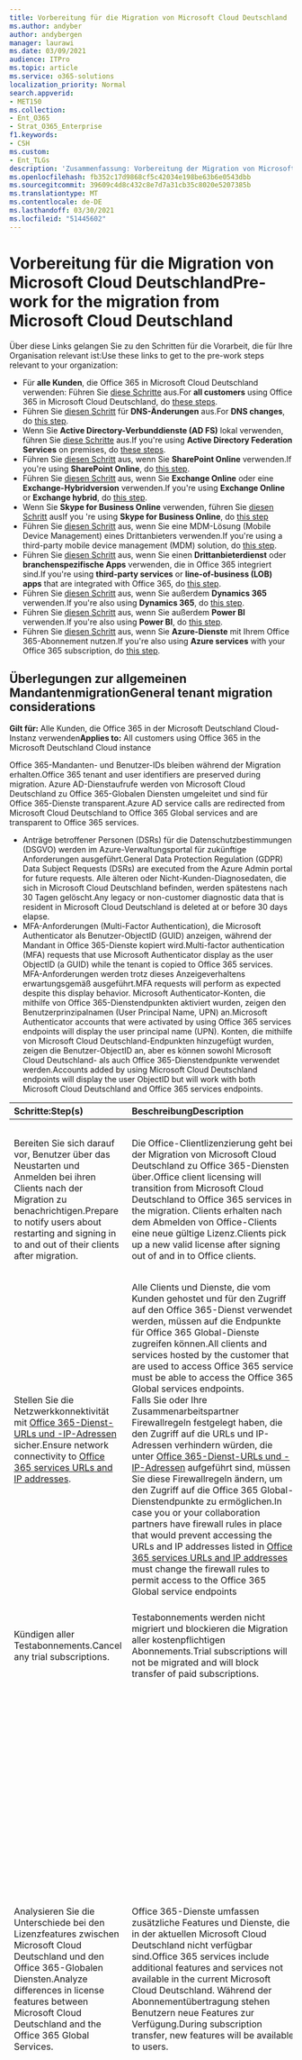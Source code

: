 ```yaml
---
title: Vorbereitung für die Migration von Microsoft Cloud Deutschland
ms.author: andyber
author: andybergen
manager: laurawi
ms.date: 03/09/2021
audience: ITPro
ms.topic: article
ms.service: o365-solutions
localization_priority: Normal
search.appverid:
- MET150
ms.collection:
- Ent_O365
- Strat_O365_Enterprise
f1.keywords:
- CSH
ms.custom:
- Ent_TLGs
description: 'Zusammenfassung: Vorbereitung der Migration von Microsoft Cloud Germany (Microsoft Cloud Deutschland) nach Office 365-Diensten in den neuen deutschen Rechenzentrumsregionen.'
ms.openlocfilehash: fb352c17d9868cf5c42034e198be63b6e0543dbb
ms.sourcegitcommit: 39609c4d8c432c8e7d7a31cb35c8020e5207385b
ms.translationtype: MT
ms.contentlocale: de-DE
ms.lasthandoff: 03/30/2021
ms.locfileid: "51445602"
---
```

# <a name="pre-work-for-the-migration-from-microsoft-cloud-deutschland"></a><span data-ttu-id="5f9cf-103">Vorbereitung für die Migration von Microsoft Cloud Deutschland</span><span class="sxs-lookup"><span data-stu-id="5f9cf-103">Pre-work for the migration from Microsoft Cloud Deutschland</span></span>

<span data-ttu-id="5f9cf-104">Über diese Links gelangen Sie zu den Schritten für die Vorarbeit, die für Ihre Organisation relevant ist:</span><span class="sxs-lookup"><span data-stu-id="5f9cf-104">Use these links to get to the pre-work steps relevant to your organization:</span></span>

- <span data-ttu-id="5f9cf-105">Für **alle Kunden**, die Office 365 in Microsoft Cloud Deutschland verwenden: Führen Sie [diese Schritte](#general-tenant-migration-considerations) aus.</span><span class="sxs-lookup"><span data-stu-id="5f9cf-105">For **all customers** using Office 365 in Microsoft Cloud Deutschland, do [these steps](#general-tenant-migration-considerations).</span></span>
- <span data-ttu-id="5f9cf-106">Führen Sie [diesen Schritt](#dns) für **DNS-Änderungen** aus.</span><span class="sxs-lookup"><span data-stu-id="5f9cf-106">For **DNS changes**, do [this step](#dns).</span></span>
- <span data-ttu-id="5f9cf-107">Wenn Sie **Active Directory-Verbunddienste (AD FS)** lokal verwenden, führen Sie [diese Schritte](#active-directory-federation-services-ad-fs) aus.</span><span class="sxs-lookup"><span data-stu-id="5f9cf-107">If you're using **Active Directory Federation Services** on premises, do [these steps](#active-directory-federation-services-ad-fs).</span></span>
- <span data-ttu-id="5f9cf-108">Führen Sie [diesen Schritt](#sharepoint-online) aus, wenn Sie **SharePoint Online** verwenden.</span><span class="sxs-lookup"><span data-stu-id="5f9cf-108">If you're using **SharePoint Online**, do [this step](#sharepoint-online).</span></span>
- <span data-ttu-id="5f9cf-109">Führen Sie [diesen Schritt](#exchange-online) aus, wenn Sie **Exchange Online** oder eine **Exchange-Hybridversion** verwenden.</span><span class="sxs-lookup"><span data-stu-id="5f9cf-109">If you're using **Exchange Online** or **Exchange hybrid**, do [this step](#exchange-online).</span></span>
- <span data-ttu-id="5f9cf-110">Wenn Sie **Skype for Business Online** verwenden, führen Sie [diesen Schritt](#skype-for-business-online) aus</span><span class="sxs-lookup"><span data-stu-id="5f9cf-110">If you 're using **Skype for Business Online**, do [this step](#skype-for-business-online)</span></span>
- <span data-ttu-id="5f9cf-111">Führen Sie [diesen Schritt](#mobile-device-management) aus, wenn Sie eine MDM-Lösung (Mobile Device Management) eines Drittanbieters verwenden.</span><span class="sxs-lookup"><span data-stu-id="5f9cf-111">If you're using a third-party mobile device management (MDM) solution, do [this step](#mobile-device-management).</span></span>
- <span data-ttu-id="5f9cf-112">Führen Sie [diesen Schritt](#line-of-business-apps) aus, wenn Sie einen **Drittanbieterdienst** oder **branchenspezifische Apps** verwenden, die in Office 365 integriert sind.</span><span class="sxs-lookup"><span data-stu-id="5f9cf-112">If you're using **third-party services** or **line-of-business (LOB) apps** that are integrated with Office 365, do [this step](#line-of-business-apps).</span></span>
- <span data-ttu-id="5f9cf-113">Führen Sie [diesen Schritt](#dynamics365) aus, wenn Sie außerdem **Dynamics 365** verwenden.</span><span class="sxs-lookup"><span data-stu-id="5f9cf-113">If you're also using **Dynamics 365**, do [this step](#dynamics365).</span></span>
- <span data-ttu-id="5f9cf-114">Führen Sie [diesen Schritt](#power-bi) aus, wenn Sie außerdem **Power BI** verwenden.</span><span class="sxs-lookup"><span data-stu-id="5f9cf-114">If you're also using **Power BI**, do [this step](#power-bi).</span></span>
- <span data-ttu-id="5f9cf-115">Führen Sie [diesen Schritt](#microsoft-azure) aus, wenn Sie **Azure-Dienste** mit Ihrem Office 365-Abonnement nutzen.</span><span class="sxs-lookup"><span data-stu-id="5f9cf-115">If you're also using **Azure services** with your Office 365 subscription, do [this step](#microsoft-azure).</span></span>

## <a name="general-tenant-migration-considerations"></a><span data-ttu-id="5f9cf-116">Überlegungen zur allgemeinen Mandantenmigration</span><span class="sxs-lookup"><span data-stu-id="5f9cf-116">General tenant migration considerations</span></span>

<span data-ttu-id="5f9cf-117">**Gilt für:** Alle Kunden, die Office 365 in der Microsoft Deutschland Cloud-Instanz verwenden</span><span class="sxs-lookup"><span data-stu-id="5f9cf-117">**Applies to:** All customers using Office 365 in the Microsoft Deutschland Cloud instance</span></span>

<span data-ttu-id="5f9cf-118">Office 365-Mandanten- und Benutzer-IDs bleiben während der Migration erhalten.</span><span class="sxs-lookup"><span data-stu-id="5f9cf-118">Office 365 tenant and user identifiers are preserved during migration.</span></span> <span data-ttu-id="5f9cf-119">Azure AD-Dienstaufrufe werden von Microsoft Cloud Deutschland zu Office 365-Globalen Diensten umgeleitet und sind für Office 365-Dienste transparent.</span><span class="sxs-lookup"><span data-stu-id="5f9cf-119">Azure AD service calls are redirected from Microsoft Cloud Deutschland to Office 365 Global services and are transparent to Office 365 services.</span></span>

- <span data-ttu-id="5f9cf-120">Anträge betroffener Personen (DSRs) für die Datenschutzbestimmungen (DSGVO) werden im Azure-Verwaltungsportal für zukünftige Anforderungen ausgeführt.</span><span class="sxs-lookup"><span data-stu-id="5f9cf-120">General Data Protection Regulation (GDPR) Data Subject Requests (DSRs) are executed from the Azure Admin portal for future requests.</span></span> <span data-ttu-id="5f9cf-121">Alle älteren oder Nicht-Kunden-Diagnosedaten, die sich in Microsoft Cloud Deutschland befinden, werden spätestens nach 30 Tagen gelöscht.</span><span class="sxs-lookup"><span data-stu-id="5f9cf-121">Any legacy or non-customer diagnostic data that is resident in Microsoft Cloud Deutschland is deleted at or before 30 days elapse.</span></span>
- <span data-ttu-id="5f9cf-122">MFA-Anforderungen (Multi-Factor Authentication), die Microsoft Authenticator als Benutzer-ObjectID (GUID) anzeigen, während der Mandant in Office 365-Dienste kopiert wird.</span><span class="sxs-lookup"><span data-stu-id="5f9cf-122">Multi-factor authentication (MFA) requests that use Microsoft Authenticator display as the user ObjectID (a GUID) while the tenant is copied to Office 365 services.</span></span> <span data-ttu-id="5f9cf-123">MFA-Anforderungen werden trotz dieses Anzeigeverhaltens erwartungsgemäß ausgeführt.</span><span class="sxs-lookup"><span data-stu-id="5f9cf-123">MFA requests will perform as expected despite this display behavior.</span></span>  <span data-ttu-id="5f9cf-124">Microsoft Authenticator-Konten, die mithilfe von Office 365-Dienstendpunkten aktiviert wurden, zeigen den Benutzerprinzipalnamen (User Principal Name, UPN) an.</span><span class="sxs-lookup"><span data-stu-id="5f9cf-124">Microsoft Authenticator accounts that were activated by using Office 365 services endpoints will display the user principal name (UPN).</span></span>  <span data-ttu-id="5f9cf-125">Konten, die mithilfe von Microsoft Cloud Deutschland-Endpunkten hinzugefügt wurden, zeigen die Benutzer-ObjectID an, aber es können sowohl Microsoft Cloud Deutschland- als auch Office 365-Dienstendpunkte verwendet werden.</span><span class="sxs-lookup"><span data-stu-id="5f9cf-125">Accounts added by using Microsoft Cloud Deutschland endpoints will display the user ObjectID but will work with both Microsoft Cloud Deutschland and Office 365 services endpoints.</span></span>

| <span data-ttu-id="5f9cf-126">Schritte:</span><span class="sxs-lookup"><span data-stu-id="5f9cf-126">Step(s)</span></span> | <span data-ttu-id="5f9cf-127">Beschreibung</span><span class="sxs-lookup"><span data-stu-id="5f9cf-127">Description</span></span> | <span data-ttu-id="5f9cf-128">Auswirkung</span><span class="sxs-lookup"><span data-stu-id="5f9cf-128">Impact</span></span> |
|:-------|:-------|:-------|
| <span data-ttu-id="5f9cf-129">Bereiten Sie sich darauf vor, Benutzer über das Neustarten und Anmelden bei ihren Clients nach der Migration zu benachrichtigen.</span><span class="sxs-lookup"><span data-stu-id="5f9cf-129">Prepare to notify users about restarting and signing in to and out of their clients after migration.</span></span> | <span data-ttu-id="5f9cf-130">Die Office-Clientlizenzierung geht bei der Migration von Microsoft Cloud Deutschland zu Office 365-Diensten über.</span><span class="sxs-lookup"><span data-stu-id="5f9cf-130">Office client licensing will transition from Microsoft Cloud Deutschland to Office 365 services in the migration.</span></span> <span data-ttu-id="5f9cf-131">Clients erhalten nach dem Abmelden von Office-Clients eine neue gültige Lizenz.</span><span class="sxs-lookup"><span data-stu-id="5f9cf-131">Clients pick up a new valid license after signing out of and in to Office clients.</span></span> | <span data-ttu-id="5f9cf-132">Die Office-Produkte der Benutzer müssen die Lizenzen für Office 365-Dienste aktualisieren.</span><span class="sxs-lookup"><span data-stu-id="5f9cf-132">Users' Office products need to refresh licenses from Office 365 services.</span></span> <span data-ttu-id="5f9cf-133">Bei Lizenzen, die nicht aktualisiert werden, treten möglicherweise Fehler bei Office-Produkten auf.</span><span class="sxs-lookup"><span data-stu-id="5f9cf-133">If licenses aren't refreshed, Office products may experience license validation errors.</span></span> |
| <span data-ttu-id="5f9cf-134">Stellen Sie die Netzwerkkonnektivität mit [Office 365-Dienst-URLs und -IP-Adressen](https://aka.ms/o365urls) sicher.</span><span class="sxs-lookup"><span data-stu-id="5f9cf-134">Ensure network connectivity to [Office 365 services URLs and IP addresses](https://aka.ms/o365urls).</span></span> | <span data-ttu-id="5f9cf-135">Alle Clients und Dienste, die vom Kunden gehostet und für den Zugriff auf den Office 365-Dienst verwendet werden, müssen auf die Endpunkte für Office 365 Global-Dienste zugreifen können.</span><span class="sxs-lookup"><span data-stu-id="5f9cf-135">All clients and services hosted by the customer that are used to access Office 365 service must be able to access the Office 365 Global services endpoints.</span></span> <br><span data-ttu-id="5f9cf-136">Falls Sie oder Ihre Zusammenarbeitspartner Firewallregeln festgelegt haben, die den Zugriff auf die URLs und IP-Adressen verhindern würden, die unter [Office 365-Dienst-URLs und -IP-Adressen](https://aka.ms/o365urls) aufgeführt sind, müssen Sie diese Firewallregeln ändern, um den Zugriff auf die Office 365 Global-Dienstendpunkte zu ermöglichen.</span><span class="sxs-lookup"><span data-stu-id="5f9cf-136">In case you or your collaboration partners have firewall rules in place that would prevent accessing the URLs and IP addresses listed in [Office 365 services URLs and IP addresses](https://aka.ms/o365urls) must change the firewall rules to permit access to the Office 365 Global service endpoints</span></span>| <span data-ttu-id="5f9cf-137">Es kann zu Ausfällen des Dienstes oder der Client-Software kommen, wenn dies nicht vor Phase 4 erfolgt.</span><span class="sxs-lookup"><span data-stu-id="5f9cf-137">Failures of the service or client software can occur if this is not done before Phase 4</span></span>  |
| <span data-ttu-id="5f9cf-138">Kündigen aller Testabonnements.</span><span class="sxs-lookup"><span data-stu-id="5f9cf-138">Cancel any trial subscriptions.</span></span> | <span data-ttu-id="5f9cf-139">Testabonnements werden nicht migriert und blockieren die Migration aller kostenpflichtigen Abonnements.</span><span class="sxs-lookup"><span data-stu-id="5f9cf-139">Trial subscriptions will not be migrated and will block transfer of paid subscriptions.</span></span> | <span data-ttu-id="5f9cf-140">Die Testdienste sind abgelaufen und funktionieren nicht, wenn sie nach der Kündigung von Benutzern aufgerufen werden.</span><span class="sxs-lookup"><span data-stu-id="5f9cf-140">Trial services are expired and non-functioning if accessed by users after cancellation.</span></span> |
| <span data-ttu-id="5f9cf-141">Analysieren Sie die Unterschiede bei den Lizenzfeatures zwischen Microsoft Cloud Deutschland und den Office 365-Globalen Diensten.</span><span class="sxs-lookup"><span data-stu-id="5f9cf-141">Analyze differences in license features between Microsoft Cloud Deutschland and the Office 365 Global Services.</span></span> | <span data-ttu-id="5f9cf-142">Office 365-Dienste umfassen zusätzliche Features und Dienste, die in der aktuellen Microsoft Cloud Deutschland nicht verfügbar sind.</span><span class="sxs-lookup"><span data-stu-id="5f9cf-142">Office 365 services include additional features and services not available in the current Microsoft Cloud Deutschland.</span></span> <span data-ttu-id="5f9cf-143">Während der Abonnementübertragung stehen Benutzern neue Features zur Verfügung.</span><span class="sxs-lookup"><span data-stu-id="5f9cf-143">During subscription transfer, new features will be available to users.</span></span> | <ul><li> <span data-ttu-id="5f9cf-144">Analysieren Sie die unterschiedlichen Features, die über Lizenzen für Microsoft Cloud Deutschland und Office 365-Globale Dienste bereitgestellt werden.</span><span class="sxs-lookup"><span data-stu-id="5f9cf-144">Analyze the different features provided by the licenses for Microsoft Cloud Deutschland and Office 365 Global Services.</span></span> <span data-ttu-id="5f9cf-145">Beginnen Sie mit der [Beschreibung des Office 365-Plattformdiensts](https://docs.microsoft.com/office365/servicedescriptions/office-365-platform-service-description/office-365-platform-service-description).</span><span class="sxs-lookup"><span data-stu-id="5f9cf-145">Start with the [Office 365 platform Service Description](https://docs.microsoft.com/office365/servicedescriptions/office-365-platform-service-description/office-365-platform-service-description).</span></span> </li><li> <span data-ttu-id="5f9cf-146">Ermitteln Sie, ob neue Features von Office 365-Diensten anfänglich deaktiviert sein sollten, um die Auswirkungen auf die Benutzer oder die Verwaltung von Benutzeränderungen einzuschränken, und ändern Sie die Benutzerlizenzzuweisungen nach Bedarf.</span><span class="sxs-lookup"><span data-stu-id="5f9cf-146">Determine if any new features of Office 365 services should be initially disabled to limit effects on users or on user change management, and alter user license assignments as needed.</span></span> </li><li><span data-ttu-id="5f9cf-147">Bereiten Sie die Benutzer und Helpdesk-Mitarbeiter auf neue Dienste und Funktionen vor, die von Office 365-Diensten bereitgestellt werden.</span><span class="sxs-lookup"><span data-stu-id="5f9cf-147">Prepare users and help desk staff for new services and features provided by Office 365 services.</span></span> |
| <span data-ttu-id="5f9cf-148">Erstellen Sie organisationsweite [Aufbewahrungsrichtlinien](https://docs.microsoft.com/microsoft-365/compliance/retention) zum Schutz vor dem versehentlichen Löschen von Inhalten während der Migration.</span><span class="sxs-lookup"><span data-stu-id="5f9cf-148">Create organization-wide [retention policies](https://docs.microsoft.com/microsoft-365/compliance/retention) to protect from inadvertent deletion of content during migration.</span></span>  |<ul><li><span data-ttu-id="5f9cf-149">Um sicherzustellen, dass Inhalte während der Migration nicht versehentlich von Endbenutzern gelöscht werden, können Kunden eine organisationsweite Aufbewahrungsrichtlinie aktivieren.</span><span class="sxs-lookup"><span data-stu-id="5f9cf-149">To ensure that content isn't inadvertently deleted by end users during the migration, customers may choose to enable an organization-wide retention policy.</span></span> </li><li><span data-ttu-id="5f9cf-150">Eine Aufbewahrung ist zwar nicht erforderlich, da die Aufbewahrungsfristen während der Migration erwartungsgemäß funktionieren sollten. Eine Aufbewahrungsrichtlinie ist daher ein Sicherheitsmechanismus.</span><span class="sxs-lookup"><span data-stu-id="5f9cf-150">Although retention isn't required, since holds placed at anytime during the migration should work as expected, having a retention policy is a back-up safety mechanism.</span></span> <span data-ttu-id="5f9cf-151">Gleichermaßen wird eine Aufbewahrungsrichtlinie vielleicht nicht von allen Kunden verwendet, insbesondere von denjenigen, die sich Sorgen um die übermäßige Aufbewahrung machen.</span><span class="sxs-lookup"><span data-stu-id="5f9cf-151">At the same time, a retention policy might not be used by all customers, especially those who are concerned about over preservation.</span></span></li></ul>| <span data-ttu-id="5f9cf-152">Wenden Sie Aufbewahrungsrichtlinie so an, wie in [Informationen zu Aufbewahrungsrichtlinien und Aufbewahrungsbezeichnungen](https://docs.microsoft.com/microsoft-365/compliance/retention-policies) beschrieben.</span><span class="sxs-lookup"><span data-stu-id="5f9cf-152">Apply retention policy as described in [Learn about retention policies and retention labels](https://docs.microsoft.com/microsoft-365/compliance/retention-policies).</span></span> <span data-ttu-id="5f9cf-153">Es kann zu Ausfällen des Dienstes oder der Client-Software kommen, wenn dies nicht vor Phase 4 von 9 erfolgt.</span><span class="sxs-lookup"><span data-stu-id="5f9cf-153">Failures of the service or client software can occur if this is not done before Phase 4 of 9.</span></span> </li></ul>|
|||||

## <a name="dns"></a><span data-ttu-id="5f9cf-154">DNS</span><span class="sxs-lookup"><span data-stu-id="5f9cf-154">DNS</span></span>

<!-- before phase 9 -->

<span data-ttu-id="5f9cf-155">**Gilt für**: Kunden, die ein benutzerdefiniertes _msoid_ CNAME in ihrer eigenen DNS-Domäne festlegen</span><span class="sxs-lookup"><span data-stu-id="5f9cf-155">**Applies to**: Customers who set a custom _msoid_ CNAME in their own DNS domain</span></span>

<span data-ttu-id="5f9cf-156">Wenn konfiguriert, wirkt sich das _msoid_ CNAME nur auf Kunden aus, die den Office-Desktopclient verwenden (Microsoft 365 Apps, Office 365 ProPlus, Office 2019, 2016, ...).</span><span class="sxs-lookup"><span data-stu-id="5f9cf-156">If configured, the _msoid_ CNAME affects only customers using Office Desktop client (Microsoft 365 Apps, Office 365 ProPlus, Office 2019, 2016, ...).</span></span>

<span data-ttu-id="5f9cf-157">Falls Sie ein DNS CNAME namens _msoid_ in einem oder vielen DNS-Namespaces, die Sie besitzen, festgelegt haben, müssen Sie das CNAME mindestens bis zum Ende der Phase 8 entfernen.</span><span class="sxs-lookup"><span data-stu-id="5f9cf-157">In case you have set a DNS CNAME called _msoid_ in one or many DNS namespaces that you own, you have to remove the CNAME until the end of phase 8 at the latest.</span></span> <span data-ttu-id="5f9cf-158">Sie können das CNAME _msoid_ jederzeit vor dem Ende der Phase 8 entfernen.</span><span class="sxs-lookup"><span data-stu-id="5f9cf-158">You can remove the CNAME _msoid_ any time before the end of phase 8.</span></span>

<span data-ttu-id="5f9cf-159">Um zu bestätigen, dass Sie ein CNAME in ihrem DNS-Namespace festgelegt haben, folgen Sie den Schritten unten und ersetzen Sie _contoso.com_ mit Ihrem eigenen Domänennamen:</span><span class="sxs-lookup"><span data-stu-id="5f9cf-159">To verify if you have set a CNAME in your DNS namespace, follow the steps below and replace _contoso.com_ with your own domain name:</span></span>

```console
nslookup -querytype=CNMAE msoid.contoso.com
```

<span data-ttu-id="5f9cf-160">Wenn die Befehlszeile einen DNS-Datensatz zurückgibt, entfernen Sie das _msoid_ CNAME von Ihrer Domäne.</span><span class="sxs-lookup"><span data-stu-id="5f9cf-160">If the command line returns a DNS record, remove the _msoid_ CNAME from your domain.</span></span>

## <a name="active-directory-federation-services-ad-fs"></a><span data-ttu-id="5f9cf-161">Active Directory-Verbunddienste (AD FS)</span><span class="sxs-lookup"><span data-stu-id="5f9cf-161">Active Directory Federation Services (AD FS)</span></span>

<!-- before phase 4 -->

<span data-ttu-id="5f9cf-162">**Gilt für**: Kunden, die AD FS lokal für die Authentifizierung von Benutzern verwenden, die eine Verbindung mit Microsoft Office 365 herstellen</span><span class="sxs-lookup"><span data-stu-id="5f9cf-162">**Applies to**: Customers using AD FS on premises to authenticate users connecting to Microsoft Office 365</span></span><br>
<span data-ttu-id="5f9cf-163">**Bei Anwendung**: Jederzeit vor Beginn der Phase 4</span><span class="sxs-lookup"><span data-stu-id="5f9cf-163">**When applied**: Any time before phase 4 starts</span></span>

<span data-ttu-id="5f9cf-164">Lesen und Anwenden der [ADFS-Migrationsschritte](ms-cloud-germany-transition-add-adfs.md)</span><span class="sxs-lookup"><span data-stu-id="5f9cf-164">Read and apply the [ADFS Migration steps](ms-cloud-germany-transition-add-adfs.md)</span></span>

## <a name="sharepoint-online"></a><span data-ttu-id="5f9cf-165">SharePoint Online</span><span class="sxs-lookup"><span data-stu-id="5f9cf-165">SharePoint Online</span></span>

<!-- before phase 4 -->

<span data-ttu-id="5f9cf-166">**Gilt für**: Kunden, die SharePoint 2013 lokal verwenden</span><span class="sxs-lookup"><span data-stu-id="5f9cf-166">**Applies to**: Customers using SharePoint 2013 on-premises</span></span><br>
<span data-ttu-id="5f9cf-167">**Bei Anwendung**: Jederzeit vor Beginn der Phase 4</span><span class="sxs-lookup"><span data-stu-id="5f9cf-167">**When applied**: Any time before phase 4 starts</span></span>

| <span data-ttu-id="5f9cf-168">Schritte:</span><span class="sxs-lookup"><span data-stu-id="5f9cf-168">Step(s)</span></span> | <span data-ttu-id="5f9cf-169">Beschreibung</span><span class="sxs-lookup"><span data-stu-id="5f9cf-169">Description</span></span> | <span data-ttu-id="5f9cf-170">Auswirkung</span><span class="sxs-lookup"><span data-stu-id="5f9cf-170">Impact</span></span> |
|:-------|:-------|:-------|
| <span data-ttu-id="5f9cf-171">Begrenzen Sie SharePoint 2013-Workflows, die Sie während der SharePoint Online-Migration verwenden.</span><span class="sxs-lookup"><span data-stu-id="5f9cf-171">Limit SharePoint 2013 workflows, use during the SharePoint Online migration.</span></span> | <span data-ttu-id="5f9cf-172">Reduzieren Sie SharePoint 2013-Workflows, und schließen Sie In-Flight-Workflows vor Übergängen ab.</span><span class="sxs-lookup"><span data-stu-id="5f9cf-172">Reduce SharePoint 2013 workflows and complete in-flight workflows before transitions.</span></span> | <span data-ttu-id="5f9cf-173">Wenn keine Aktion ausgeführt wird, kann dies zu Verwirrung bei Benutzern und zu Helpdesk-Anrufen führen.</span><span class="sxs-lookup"><span data-stu-id="5f9cf-173">Inaction may result in user confusion and help desk calls.</span></span> |
||||

## <a name="exchange-online"></a><span data-ttu-id="5f9cf-174">Exchange Online</span><span class="sxs-lookup"><span data-stu-id="5f9cf-174">Exchange Online</span></span>

<!-- before phase 5 -->

<span data-ttu-id="5f9cf-175">**Gilt für**: Exchange Online-Kunden, die die Freigabe von Kalendern und Verfügbarkeitsadressraum aktiviert haben</span><span class="sxs-lookup"><span data-stu-id="5f9cf-175">**Applies to**: Exchange Online customers who have enabled sharing calendar and availability address space</span></span><br>
<span data-ttu-id="5f9cf-176">**Bei Anwendung**: Jederzeit vor Ende der Phase 9</span><span class="sxs-lookup"><span data-stu-id="5f9cf-176">**When applied**: Any time before end of phase 9</span></span>

| <span data-ttu-id="5f9cf-177">Schritte:</span><span class="sxs-lookup"><span data-stu-id="5f9cf-177">Step(s)</span></span> | <span data-ttu-id="5f9cf-178">Beschreibung</span><span class="sxs-lookup"><span data-stu-id="5f9cf-178">Description</span></span> | <span data-ttu-id="5f9cf-179">Auswirkung</span><span class="sxs-lookup"><span data-stu-id="5f9cf-179">Impact</span></span> |
|:-------|:-------|:-------|
| <span data-ttu-id="5f9cf-180">Benachrichtigen Sie externe Partner über den bevorstehenden Umstieg zu Office 365-Diensten.</span><span class="sxs-lookup"><span data-stu-id="5f9cf-180">Notify external partners of the upcoming transition to Office 365 services.</span></span> | <span data-ttu-id="5f9cf-181">Verfügbare Adressraumkonfigurationen ermöglichen die Freigabe von Frei-/Gebucht-Informationen mit Office 365.</span><span class="sxs-lookup"><span data-stu-id="5f9cf-181">Availability address space configurations allow sharing of free/busy information with Office 365.</span></span> | <span data-ttu-id="5f9cf-182">Wenn dies nicht ausgeführt wird, kann dies in einer späteren Phase der Kundenmigration zu einem Dienst- oder Clientausfall führen.</span><span class="sxs-lookup"><span data-stu-id="5f9cf-182">Failure to do so may result in service or client failure at a later phase of customer migration.</span></span> |
||||

### <a name="exchange-online-hybrid-configuration"></a><span data-ttu-id="5f9cf-183">Exchange Online Hybrid-Konfiguration</span><span class="sxs-lookup"><span data-stu-id="5f9cf-183">Exchange Online Hybrid configuration</span></span>

<span data-ttu-id="5f9cf-184">**Gilt für:** Alle Kunden, die eine aktive Exchange-Hybridkonfiguration mit lokalen Exchange-Servern verwenden</span><span class="sxs-lookup"><span data-stu-id="5f9cf-184">**Applies to:** All customers using an active Exchange Hybrid Configuration with Exchange servers on-premises</span></span><br>
<span data-ttu-id="5f9cf-185">**Anwendung :** Immer vor Beginn von Phase 5</span><span class="sxs-lookup"><span data-stu-id="5f9cf-185">**When applied**: Any time before Phase 5 starts</span></span>

<span data-ttu-id="5f9cf-186">Unternehmenskunden mit einer Hybridbereitstellung von Exchange Online und einer lokalen Exchange Server führen den Assistenten für die Hybridkonfiguration (Hybrid Configuration Wizard, HCW) aus, um die Hybrideinrichtung zu verwalten und zu einrichten.</span><span class="sxs-lookup"><span data-stu-id="5f9cf-186">Enterprise customers with a hybrid deployment of Exchange Online and an on-premises Exchange Server run the Hybrid Configuration Wizard (HCW) to maintain and establish the hybrid setup.</span></span> <span data-ttu-id="5f9cf-187">Beim Übergang von Microsoft Cloud Deutschland zur Office 365 Deutschland-Region muss der Administrator den neuesten Build von HCW im "Office 365 Deutschland"-Modus erneut ausführen, bevor die Exchange-Migration (Phase 5) beginnt.</span><span class="sxs-lookup"><span data-stu-id="5f9cf-187">When transitioning from Microsoft Cloud Deutschland to the Office 365 Germany region, the administrator must re-run the latest build of HCW in "Office 365 Germany" mode before the Exchange migration (Phase 5) begins.</span></span> <span data-ttu-id="5f9cf-188">Führen Sie dann den HCW nach Abschluss von Phase 5 erneut im Modus "Office 365 Worldwide" aus, um die lokale Bereitstellung mit den Office 365 Deutschland-Regioneneinstellungen zu finalisieren.</span><span class="sxs-lookup"><span data-stu-id="5f9cf-188">Then, run the HCW again in "Office 365 Worldwide" mode on completion of Phase 5 to finalize the on-premises deployment with the Office 365 Germany region settings.</span></span>

| <span data-ttu-id="5f9cf-189">Schritte:</span><span class="sxs-lookup"><span data-stu-id="5f9cf-189">Step(s)</span></span> | <span data-ttu-id="5f9cf-190">Beschreibung</span><span class="sxs-lookup"><span data-stu-id="5f9cf-190">Description</span></span> | <span data-ttu-id="5f9cf-191">Auswirkung</span><span class="sxs-lookup"><span data-stu-id="5f9cf-191">Impact</span></span> |
|:-------|:-------|:-------|
| <span data-ttu-id="5f9cf-192">(Pre-Stage 5) – Erneutes Ausführen von HCW mithilfe von Office 365 Deutschland-Einstellungen</span><span class="sxs-lookup"><span data-stu-id="5f9cf-192">(Pre-Stage 5) - Re-run HCW using Office 365 Germany settings</span></span> <br><br> <span data-ttu-id="5f9cf-193"><i>Sie können diese Aktivität unmittelbar nach Erhalt der Mitteilung vom Nachrichtencenter starten, dass die Migration Ihres Office 365-Mandanten begonnen hat (Phase 1).</i></span><span class="sxs-lookup"><span data-stu-id="5f9cf-193"><i>You may start this activity immediately after receiving the message center notification that your Office 365 tenant migration has begun (phase 1).</i></span></span>| <span data-ttu-id="5f9cf-194">Wenn Sie HCW (17.0.5378.0 oder höher) vor Phase 5 deinstallieren und erneut ausführen, wird sichergestellt, dass Ihre lokale Konfiguration für das Senden und Empfangen von E-Mails mit Microsoft Cloud Deutschland-Benutzern und Benutzern bereit ist, die zu [https://aka.ms/hybridwizard](https://aka.ms/hybridwizard) Office 365 Deutschland migriert wurden.</span><span class="sxs-lookup"><span data-stu-id="5f9cf-194">Uninstalling and re-running HCW (17.0.5378.0 or higher) from [https://aka.ms/hybridwizard](https://aka.ms/hybridwizard) before Stage 5 will ensure that your on-premises configuration is prepared to send and receive mail with both Microsoft Cloud Deutschland users and users who are migrated to Office 365 Germany region.</span></span> <p><li> <span data-ttu-id="5f9cf-195">Wählen Sie im HCW für das Listenfeld unter **Meine Office 365-Organisation,** die von gehostet wird, **Office 365 Deutschland aus.**</span><span class="sxs-lookup"><span data-stu-id="5f9cf-195">In the HCW, for the list box below **My Office 365 organization is hosted by**, select **Office 365 Germany.**</span></span> | <span data-ttu-id="5f9cf-196">Wenn Sie diese Aufgabe nicht abschließen, bevor Phase 5 [Exchange Migration] beginnt, können unzuverl ndrs für E-Mails entstehen, die zwischen Ihrer lokalen Exchange-Bereitstellung und Office 365 geroutet werden.</span><span class="sxs-lookup"><span data-stu-id="5f9cf-196">Failing to complete this task before Stage 5 [Exchange Migration] begins may result in NDRs for mail routed between your on-premises Exchange deployment and Office 365.</span></span>  
| <span data-ttu-id="5f9cf-197">(Post-Stage 5) – Erneutes Ausführen von HCW mithilfe von Office 365 Worldwide-Einstellungen</span><span class="sxs-lookup"><span data-stu-id="5f9cf-197">(Post-Stage 5) - Re-run HCW using Office 365 Worldwide settings</span></span> <br><br> <span data-ttu-id="5f9cf-198"><i>Sie können diese Aktivität starten, nachdem Sie die Benachrichtigung des Nachrichtencenters erhalten haben, dass Ihre Exchange-Migration abgeschlossen ist (Phase 5).</i></span><span class="sxs-lookup"><span data-stu-id="5f9cf-198"><i>You may start this activity after receiving the message center notification that your Exchange Migration is complete (Phase 5).</i></span></span>| <span data-ttu-id="5f9cf-199">Durch das Deinstallieren und erneute Ausführen von HCW nach Phase 5 wird die lokale Konfiguration für die Hybridkonfiguration mit [https://aka.ms/hybridwizard](https://aka.ms/hybridwizard) nur Office 365 global zurückgesetzt.</span><span class="sxs-lookup"><span data-stu-id="5f9cf-199">Uninstalling and re-running HCW from [https://aka.ms/hybridwizard](https://aka.ms/hybridwizard) after Stage 5 will reset the on-premises configuration for hybrid configuration with only Office 365 global.</span></span> <p><li> <span data-ttu-id="5f9cf-200">Wählen Sie im Listenfeld unter **Meine Office 365-Organisation,** die von gehostet wird, Die Option Office **365 Weltweit aus.**</span><span class="sxs-lookup"><span data-stu-id="5f9cf-200">In the list box below **My Office 365 organization is hosted by**, select **Office 365 Worldwide**.</span></span> | <span data-ttu-id="5f9cf-201">Wenn Sie diese Aufgabe nicht vor Phase 9 [Migration Abgeschlossen] abschließen, können unzuverl ndrs für E-Mails entstehen, die zwischen Ihrer lokalen Exchange-Bereitstellung und Office 365 geroutet werden.</span><span class="sxs-lookup"><span data-stu-id="5f9cf-201">Failing to complete this task before Stage 9 [Migration Complete] may result in NDRs for mail routed between your on-premises Exchange deployment and Office 365.</span></span>  
| <span data-ttu-id="5f9cf-202">Einrichten eines lokalen AuthServers, der auf den globalen Sicherheitstokendienst (STS) für die Authentifizierung verweist</span><span class="sxs-lookup"><span data-stu-id="5f9cf-202">Establish AuthServer on-premises pointing to global Security Token Service (STS) for authentication</span></span> | <span data-ttu-id="5f9cf-203">Auf diese Weise wird sichergestellt, dass Authentifizierungsanforderungen für Exchange-Verfügbarkeitsanforderungen für Benutzer mit Migrationsstatus, die auf die lokale Hybridumgebung ausgerichtet sind, für den Zugriff auf den lokalen Dienst authentifiziert sind.</span><span class="sxs-lookup"><span data-stu-id="5f9cf-203">This ensures that authentication requests for Exchange availability requests from users in migration state that target the hybrid on-premises environment are authenticated to access the on-premises service.</span></span> <span data-ttu-id="5f9cf-204">Auf ähnliche Weise stellt dies die Authentifizierung von Anforderungen von lokalen zu Office 365-Globalen Dienstendpunkten sicher.</span><span class="sxs-lookup"><span data-stu-id="5f9cf-204">Similarly, this will ensure authentication of requests from on-premises to Office 365 Global services endpoints.</span></span> | <span data-ttu-id="5f9cf-205">Nach Abschluss der Azure AD-Migration (Phase 2) muss der Administrator der lokalen Exchange-(Hybrid-)Topologie einen neuen Authentifizierungsdienstendpunkt für die Office 365-Globalen Dienste hinzufügen.</span><span class="sxs-lookup"><span data-stu-id="5f9cf-205">After Azure AD migration (phase 2) is complete, the administrator of the on-premises Exchange (hybrid) topology must add a new authentication service endpoint for the Office 365 Global services.</span></span> <span data-ttu-id="5f9cf-206">Ersetzen Sie mit diesem Befehl von Exchange PowerShell `<TenantID>` durch die Mandanten-ID Ihrer Organisation im Azure-Portal unter Azure Active Directory.</span><span class="sxs-lookup"><span data-stu-id="5f9cf-206">With this command from Exchange PowerShell, replace `<TenantID>` with your organization's tenant ID found in the Azure portal on Azure Active Directory.</span></span><br>`New-AuthServer GlobalMicrosoftSts -AuthMetadataUrl https://accounts.accesscontrol.windows.net/<TenantId>/metadata/json/1`<br> <span data-ttu-id="5f9cf-207">Wenn Sie diese Aufgabe nicht ausführen, kann es sein, dass die Frei/Gebucht-Hybridanforderungen keine Informationen für Postfachbenutzer bereitstellen, die von Microsoft Cloud Deutschland zu Office 365-Diensten migriert wurden.</span><span class="sxs-lookup"><span data-stu-id="5f9cf-207">Failing to complete this task may result in hybrid free-busy requests failing to provide information for mailbox users who have been migrated from Microsoft Cloud Deutschland to Office 365 services.</span></span>  |
||||

## <a name="skype-for-business-online"></a><span data-ttu-id="5f9cf-208">Skype for Business Online</span><span class="sxs-lookup"><span data-stu-id="5f9cf-208">Skype for Business Online</span></span>

<!-- before phase 7 -->

<span data-ttu-id="5f9cf-209">**Gilt für**: Skype for Business Online-Kunden</span><span class="sxs-lookup"><span data-stu-id="5f9cf-209">**Applies to**:  Skype For Business Online customers</span></span><br>
<span data-ttu-id="5f9cf-210">**Bei Anwendung**: Jederzeit vor Beginn der Phase 7</span><span class="sxs-lookup"><span data-stu-id="5f9cf-210">**When applied**: Any time before phase 7 starts</span></span>

| <span data-ttu-id="5f9cf-211">Schritte:</span><span class="sxs-lookup"><span data-stu-id="5f9cf-211">Step(s)</span></span> | <span data-ttu-id="5f9cf-212">Beschreibung</span><span class="sxs-lookup"><span data-stu-id="5f9cf-212">Description</span></span> | <span data-ttu-id="5f9cf-213">Auswirkung</span><span class="sxs-lookup"><span data-stu-id="5f9cf-213">Impact</span></span> |
|:-------|:-------|:-------|
| <span data-ttu-id="5f9cf-214">Stellen Sie den Microsoft Teams-Desktopclient für Benutzer bereit, die auf Skype for Business in Deutschland zugreifen.</span><span class="sxs-lookup"><span data-stu-id="5f9cf-214">Deploy Teams desktop client for users who access Skype for Business in Germany.</span></span> | <span data-ttu-id="5f9cf-215">Durch die Migration werden Skype for Business-Benutzer für die Zusammenarbeit, für Anrufe und Chats auf Microsoft Teams umgestellt.</span><span class="sxs-lookup"><span data-stu-id="5f9cf-215">Migration moves Skype for Business users to Microsoft Teams for collaboration, calling, and chat.</span></span> <span data-ttu-id="5f9cf-216">Stellen Sie entweder den Microsoft Teams-Desktopclient bereit, oder stellen Sie sicher, dass ein unterstützter Browser verfügbar ist.</span><span class="sxs-lookup"><span data-stu-id="5f9cf-216">Either, deploy the Microsoft Teams desktop client or ensure that a supported browser is available.</span></span> | <span data-ttu-id="5f9cf-217">Wenn keine Aktion ausgeführt wird, führt dies dazu, dass Microsoft Teams-Dienste für die Zusammenarbeit nicht verfügbar sind.</span><span class="sxs-lookup"><span data-stu-id="5f9cf-217">Inaction will result in unavailability of Microsoft Teams collaboration services.</span></span> |
| <span data-ttu-id="5f9cf-218">Überprüfen und Vorbereiten von migrationsbezogenen DNS-Änderungen.</span><span class="sxs-lookup"><span data-stu-id="5f9cf-218">Review and prepare for migration-related DNS changes.</span></span> | <span data-ttu-id="5f9cf-219">Änderungen an DNS-Zonen von Kunden für Skype for Business Online.</span><span class="sxs-lookup"><span data-stu-id="5f9cf-219">Customer-owned DNS zone changes for Skype for Business Online.</span></span> |<ul><li><span data-ttu-id="5f9cf-220">Es wird empfohlen, die Gültigkeitsdauer (Time-to-Live, TTL) für alle kundeneigenen DNS-Einträge auf 5 Minuten zu aktualisieren, um die Aktualisierung von DNS-Einträgen zu beschleunigen.</span><span class="sxs-lookup"><span data-stu-id="5f9cf-220">We recommend that you update the Time-to-Live (TTL) for any  customer-owned domain DNS records to 5 minutes to expedite the refreshing of DNS records.</span></span> <span data-ttu-id="5f9cf-221">Allerdings kann die von Microsoft verwaltete Umstellung im Zusammenhang mit dieser DNS-Änderung jederzeit innerhalb des bereitgestellten 24-Stunden-Änderungsfensters erfolgen.</span><span class="sxs-lookup"><span data-stu-id="5f9cf-221">However, the Microsoft-managed cutover associated with this DNS change may occur anytime within the provided 24-hour change window.</span></span> </li><li><span data-ttu-id="5f9cf-222">Eine Dienstunterbrechung in der Zukunft ist möglich.</span><span class="sxs-lookup"><span data-stu-id="5f9cf-222">Disruption of service is possible in the future.</span></span> <span data-ttu-id="5f9cf-223">Benutzer können sich nicht bei Skype for Business anmelden und werden in den Office 365-Diensten zu der migrierten Teams-Erfahrung umgeleitet.</span><span class="sxs-lookup"><span data-stu-id="5f9cf-223">Users won't be able to log into Skype for Business and will be redirected to the migrated Teams experience in the Office 365 services.</span></span> </li></ul>|
| <span data-ttu-id="5f9cf-224">Vorbereiten der Endbenutzer- und Administratorschulung und der Bereitschaft für den Umstieg auf Microsoft Teams.</span><span class="sxs-lookup"><span data-stu-id="5f9cf-224">Prepare End User and Administration training and readiness for the transition to Microsoft Teams.</span></span> | <span data-ttu-id="5f9cf-225">Wenn Sie die Benutzerkommunikation und -bereitschaft planen wird der Umstieg von Skype auf Teams erfolgreich verlaufen.</span><span class="sxs-lookup"><span data-stu-id="5f9cf-225">Be successful in your transition from Skype to Teams by planning user communication and readiness.</span></span> | <ul><li><span data-ttu-id="5f9cf-226">Kunden müssen über die neuen Dienste und die Verwendung der Dienste informiert sein, sobald ihre Dienste auf die Office 365-Dienste umgestellt wurden.</span><span class="sxs-lookup"><span data-stu-id="5f9cf-226">Clients need to be aware of the new services and how to use once their services are transitioned to the Office 365 services.</span></span> </li><li><span data-ttu-id="5f9cf-227">Nachdem DNS-Änderungen sowohl für die Vanity-Domänen des Kunden als auch für die ursprüngliche Domäne vorgenommen wurden, melden sich die Benutzer bei Skype for Business an und sehen, dass sie nun zu Microsoft Teams migriert wurden.</span><span class="sxs-lookup"><span data-stu-id="5f9cf-227">After DNS changes are made for both the customer vanity domains and the initial domain, users would sign into Skype for Business and see that they now are migrated to Teams.</span></span> <span data-ttu-id="5f9cf-228">Dadurch wird auch der Desktopclient für Microsoft Teams im Hintergrund heruntergeladen.</span><span class="sxs-lookup"><span data-stu-id="5f9cf-228">This would also download the desktop client for Teams in the background.</span></span> </li></ul>|
||||

## <a name="mobile-device-management"></a><span data-ttu-id="5f9cf-229">Verwaltung mobiler Geräte</span><span class="sxs-lookup"><span data-stu-id="5f9cf-229">Mobile Device Management</span></span>

<!-- before phase 5 -->
<span data-ttu-id="5f9cf-230">**Gilt für:** Kunden, die eine MDM-Lösung (Mobile Device Management) eines Drittanbieters verwenden</span><span class="sxs-lookup"><span data-stu-id="5f9cf-230">**Applies to:** Customers using a third-party mobile device management (MDM) solution</span></span><br>
<span data-ttu-id="5f9cf-231">**Bei Anwendung**: Jederzeit vor Beginn der Phase 5</span><span class="sxs-lookup"><span data-stu-id="5f9cf-231">**When applied**: Any time before phase 5 starts</span></span>

| <span data-ttu-id="5f9cf-232">Schritte:</span><span class="sxs-lookup"><span data-stu-id="5f9cf-232">Step(s)</span></span> | <span data-ttu-id="5f9cf-233">Beschreibung</span><span class="sxs-lookup"><span data-stu-id="5f9cf-233">Description</span></span> | <span data-ttu-id="5f9cf-234">Betrifft</span><span class="sxs-lookup"><span data-stu-id="5f9cf-234">Applies to</span></span> | <span data-ttu-id="5f9cf-235">Auswirkung</span><span class="sxs-lookup"><span data-stu-id="5f9cf-235">Impact</span></span> |
|:-------|:-----|:-------|:-------|
| <span data-ttu-id="5f9cf-236">Vorbereiten der Endbenutzer- und Administratorschulung für Benutzer für iOS und Android, die ihr Konto aus Microsoft Outlook entfernen und erneut hinzufügen.</span><span class="sxs-lookup"><span data-stu-id="5f9cf-236">Prepare end-user and administration training about users removing and re-adding their account to Microsoft Outlook for iOS and Android.</span></span> | <span data-ttu-id="5f9cf-237">Microsoft Outlook für iOS-und Android-Konten, die mit Postfächern in Microsoft Cloud Deutschland konfiguriert sind, muss möglicherweise entfernt und erneut zu Outlook hinzugefügt werden, um die neue Office 365-Dienstkonfiguration ordnungsgemäß zu synchronisieren.</span><span class="sxs-lookup"><span data-stu-id="5f9cf-237">Microsoft Outlook for iOS and Android accounts configured with mailboxes in Microsoft Cloud Deutschland may have to be removed and added again to Outlook in order to properly synchronize the new Office 365 services configuration.</span></span> | <span data-ttu-id="5f9cf-238">Kunden von Microsoft Outlook für iOS und Android</span><span class="sxs-lookup"><span data-stu-id="5f9cf-238">Microsoft Outlook for iOS and Android customers</span></span> | <span data-ttu-id="5f9cf-239">Zuvor für Microsoft Cloud Deutschland konfigurierte Outlook-Postfächer können die neue Office 365-Dienste-Konfiguration nicht verwenden, was zu Fehlern und schlechter Leistung anderer Benutzererfahrungen führt.</span><span class="sxs-lookup"><span data-stu-id="5f9cf-239">Outlook mailboxes previously configured for Microsoft Cloud Deutschland may not pick up the new Office 365 Services configuration, leading to errors and degraded performance of other user experiences.</span></span> <span data-ttu-id="5f9cf-240">IT-Administratoren werden aufgefordert, Dokumentation bereitzustellen, die Benutzer proaktiv anweist, ihre Konten für iOS und Android aus Microsoft Outlook zu entfernen und erneut hinzuzufügen, wenn nach der Migration Probleme beim Anmelden oder beim Synchronisieren von E-Mails auftreten.</span><span class="sxs-lookup"><span data-stu-id="5f9cf-240">IT admins are encouraged to provide documentation that proactively instructs users to remove and re-add their accounts to Microsoft Outlook for iOS and Android if issues with signing in or synchronizing mail occur after migration.</span></span> |
| <span data-ttu-id="5f9cf-241">Ermitteln Sie, ob eine Neukonfiguration nach der Migration erforderlich ist.</span><span class="sxs-lookup"><span data-stu-id="5f9cf-241">Determine if any reconfiguration is required after migration.</span></span> | <span data-ttu-id="5f9cf-242">MDM-Lösungen (Mobile Device Management) können als Ziel `outlook.de` -Endpunkte haben.</span><span class="sxs-lookup"><span data-stu-id="5f9cf-242">Mobile Device Management (MDM) solutions may target `outlook.de` endpoints.</span></span> <span data-ttu-id="5f9cf-243">Bei diesem Umstieg auf Office 365-Dienste sollten Clientprofile auf die Office 365-Dienst-URL `outlook.office365.com`aktualisiert werden.</span><span class="sxs-lookup"><span data-stu-id="5f9cf-243">In this transition to Office 365 Services, client profiles should update to the Office 365 services URL, `outlook.office365.com`.</span></span> | <span data-ttu-id="5f9cf-244">Exchange Online und MDM-Kunden</span><span class="sxs-lookup"><span data-stu-id="5f9cf-244">Exchange Online and MDM customers</span></span> | <span data-ttu-id="5f9cf-245">Clients funktionieren möglicherweise weiterhin, solange auf den `outlook.de`-Endpunkt zugegriffen werden kann. Wenn nicht mehr auf Microsoft Cloud Deutschland-Endpunkte zugegriffen werden kann, treten Fehler auf.</span><span class="sxs-lookup"><span data-stu-id="5f9cf-245">Clients may continue to function while the `outlook.de` endpoint is accessible, but they'll fail if Microsoft Cloud Deutschland endpoints are no longer available.</span></span> |
|||||

## <a name="line-of-business-apps"></a><span data-ttu-id="5f9cf-246">Branchenspezifische Apps</span><span class="sxs-lookup"><span data-stu-id="5f9cf-246">Line-of-business apps</span></span>

<span data-ttu-id="5f9cf-247">**Gilt für:** Kunden, die branchenspezifische Apps mit Endpunkten verwenden, die von Microsoft Cloud Deutschland bereitgestellt wurden</span><span class="sxs-lookup"><span data-stu-id="5f9cf-247">**Applies to:** Customers using line-of-business (LOB) apps with endpoints provided by Microsoft Cloud Deutschland</span></span><br>
<span data-ttu-id="5f9cf-248">**Bei Anwendung**: Nach Abschluss der Phase 2 und bevor Ende der Phase 9</span><span class="sxs-lookup"><span data-stu-id="5f9cf-248">**When applied**: After completion of phase 2 and before end of phase 9</span></span>

<span data-ttu-id="5f9cf-249">Wenn Sie Drittanbieterdienste oder branchenspezifische Apps verwenden, die mit Office 365 integriert sind, müssen Sie alle Abhängigkeiten auf Endpunkten, die von der Microsoft Cloud Deutschland-Instanz bereitgestellt werden, auflösen.</span><span class="sxs-lookup"><span data-stu-id="5f9cf-249">If you're using a third-party service or line-of-business (LOB) apps that are integrated with Office 365, you must resolve any dependencies on endpoints provided by the Microsoft Cloud Deutschland instance.</span></span> <span data-ttu-id="5f9cf-250">Wenn z. B. Ihre Branchen-Apps mit `https://graph.microsoft.de/` in Verbindung stehen, müssen Sie den Endpunkt in `https://graph.microsoft.com/` ändern.</span><span class="sxs-lookup"><span data-stu-id="5f9cf-250">For example, if your LOB apps are connecting to `https://graph.microsoft.de/`, you must change the endpoint to `https://graph.microsoft.com/`.</span></span> <span data-ttu-id="5f9cf-251">Die Endpunkte des Microsoft Office 365-Globalen Diensts werden Ihrem Mandanten nach Phase 2 zur Verfügung stehen.</span><span class="sxs-lookup"><span data-stu-id="5f9cf-251">The endpoints of the Microsoft Office 365 Global service become available to your tenant after phase 2.</span></span>

| <span data-ttu-id="5f9cf-252">Schritte:</span><span class="sxs-lookup"><span data-stu-id="5f9cf-252">Step(s)</span></span> | <span data-ttu-id="5f9cf-253">Beschreibung</span><span class="sxs-lookup"><span data-stu-id="5f9cf-253">Description</span></span> | <span data-ttu-id="5f9cf-254">Auswirkung</span><span class="sxs-lookup"><span data-stu-id="5f9cf-254">Impact</span></span> |
|:-------|:-------|:-------|
| <span data-ttu-id="5f9cf-255">Ermitteln Sie, ob eine Neukonfiguration nach der Migration erforderlich ist.</span><span class="sxs-lookup"><span data-stu-id="5f9cf-255">Determine if any reconfiguration is required after migration.</span></span> | <span data-ttu-id="5f9cf-256">Dienste und Anwendungen von Drittanbietern, die in Office 365 integriert sind, können so programmiert werden, dass sie IP-Adressen und URLs von Microsoft Cloud Deutschland erwarten.</span><span class="sxs-lookup"><span data-stu-id="5f9cf-256">Third-party services and applications that integrate with Office 365 may be coded to expect Microsoft Cloud Deutschland IP addresses and URLs.</span></span> | <span data-ttu-id="5f9cf-257">Erforderliche Aktion.</span><span class="sxs-lookup"><span data-stu-id="5f9cf-257">Required action.</span></span> <span data-ttu-id="5f9cf-258">Wenn keine Aktion ausgeführt wird, kann dies zu Fehlern beim Dienst oder bei der Clientsoftware führen.</span><span class="sxs-lookup"><span data-stu-id="5f9cf-258">Inaction may result in failures of the service or client software.</span></span> |
||||

## <a name="dynamics-365"></a><span data-ttu-id="5f9cf-259">Dynamics 365</span><span class="sxs-lookup"><span data-stu-id="5f9cf-259">Dynamics 365</span></span>

<span data-ttu-id="5f9cf-260">**Gilt für:** Kunden, die Microsoft Dynamics 365 verwenden</span><span class="sxs-lookup"><span data-stu-id="5f9cf-260">**Applies to**: Customers using Microsoft Dynamics 365</span></span>

| <span data-ttu-id="5f9cf-261">Schritte:</span><span class="sxs-lookup"><span data-stu-id="5f9cf-261">Step(s)</span></span> | <span data-ttu-id="5f9cf-262">Beschreibung</span><span class="sxs-lookup"><span data-stu-id="5f9cf-262">Description</span></span> | <span data-ttu-id="5f9cf-263">Auswirkung</span><span class="sxs-lookup"><span data-stu-id="5f9cf-263">Impact</span></span> |
|:-------|:-------|:-------|
| <span data-ttu-id="5f9cf-264">Für Dynamics 365-Sandkastenabonnements müssen Sie unbedingt die Produktionsumgebung der SQL-Instanz von Dynamics aus Ihrem Dynamics 365-Abonnement in Microsoft Cloud Deutschland herunterladen.</span><span class="sxs-lookup"><span data-stu-id="5f9cf-264">For Dynamics 365 sandbox subscriptions, be sure to download the production environment of the Dynamics SQL instance from your Dynamics 365 subscription in Microsoft Cloud Deutschland.</span></span> <span data-ttu-id="5f9cf-265">Die neueste Produktionssicherung sollte vor der Sandkastenmigration im Sandkasten wiederhergestellt werden.</span><span class="sxs-lookup"><span data-stu-id="5f9cf-265">The latest production backup should be restored to the sandbox before sandbox migration.</span></span> | <span data-ttu-id="5f9cf-266">Die Migration von Dynamics 365 setzt voraus, dass Kunden sicherstellen, dass die Sandkastenumgebung mit der neuesten Produktionsdatenbank aktualisiert wird.</span><span class="sxs-lookup"><span data-stu-id="5f9cf-266">Migration of Dynamics 365 requires customers to ensure that the Sandbox environment is refreshed with the latest production database.</span></span> | <span data-ttu-id="5f9cf-267">Das FastTrack-Team unterstützt Kunden bei der Durchführung von Trockentests, um das Versionsupgrade von 8.x auf 9.1.x zu überprüfen.</span><span class="sxs-lookup"><span data-stu-id="5f9cf-267">The FastTrack team will assist customers in performing dry runs to validate the version upgrade from 8.x to 9.1.x.</span></span> |
||||

## <a name="power-bi"></a><span data-ttu-id="5f9cf-268">Power BI</span><span class="sxs-lookup"><span data-stu-id="5f9cf-268">Power BI</span></span>

<span data-ttu-id="5f9cf-269">**Gilt für**: Kunden, die Power BI verwenden</span><span class="sxs-lookup"><span data-stu-id="5f9cf-269">**Applies to**: Customers using Power BI</span></span>

| <span data-ttu-id="5f9cf-270">Schritte:</span><span class="sxs-lookup"><span data-stu-id="5f9cf-270">Step(s)</span></span> | <span data-ttu-id="5f9cf-271">Beschreibung</span><span class="sxs-lookup"><span data-stu-id="5f9cf-271">Description</span></span> | <span data-ttu-id="5f9cf-272">Auswirkung</span><span class="sxs-lookup"><span data-stu-id="5f9cf-272">Impact</span></span> |
|:-------|:-------|:-------|
| <span data-ttu-id="5f9cf-273">Entfernen von Objekten aus Power BI-Abonnements, die nicht von Power BI Microsoft Cloud Deutsch nach Office 365-Diensten migriert werden.</span><span class="sxs-lookup"><span data-stu-id="5f9cf-273">Removal of objects from Power BI subscriptions that won't be migrated from Power BI Microsoft Cloud Deutschland to Office 365 services.</span></span> | <span data-ttu-id="5f9cf-274">Für die Migration von Power BI-Diensten sind Kundenaktionen erforderlich, um bestimmte Artefakte wie Datasets und Dashboards zu löschen.</span><span class="sxs-lookup"><span data-stu-id="5f9cf-274">Migration of Power BI services will require customer action to delete certain artifacts, such as datasets and dashboards.</span></span> | <ul><li><span data-ttu-id="5f9cf-275">Administratoren müssen möglicherweise die folgenden Elemente aus ihrem Abonnement entfernen:</span><span class="sxs-lookup"><span data-stu-id="5f9cf-275">Admins may have to remove the following items from their subscription:</span></span> </li><li><span data-ttu-id="5f9cf-276">Echtzeit-Datasets (beispielsweise Streaming- oder Push-Datasets)</span><span class="sxs-lookup"><span data-stu-id="5f9cf-276">Real-Time datasets (for example, streaming or push datasets)</span></span> </li><li><span data-ttu-id="5f9cf-277">Lokale Power BI-Konfiguration des Datengateways und die Datenquelle</span><span class="sxs-lookup"><span data-stu-id="5f9cf-277">Power BI on-premises Data Gateway configuration and data source</span></span> </li></ul>|
||||

## <a name="microsoft-azure"></a><span data-ttu-id="5f9cf-278">Microsoft Azure</span><span class="sxs-lookup"><span data-stu-id="5f9cf-278">Microsoft Azure</span></span>

<span data-ttu-id="5f9cf-279">Wenn Sie in der Microsoft Cloud Deutschland-Instanz dieselbe Azure Active Directory-Identitätspartition für Office 365 und Microsoft Azure verwenden, stellen Sie sicher, dass Sie sich auf die kundengesteuerte Migration von Microsoft Azure-Diensten vorbereiten.</span><span class="sxs-lookup"><span data-stu-id="5f9cf-279">If you are using the same Azure Active Directory identity partition for Office 365 and Microsoft Azure in the Microsoft Cloud Deutschland instance, make sure that you are preparing for the customer driven migration of Microsoft Azure services.</span></span>

> [!NOTE]
> <span data-ttu-id="5f9cf-280">Mit der Migration Ihrer Microsoft Azure-Dienste darf nicht begonnen werden, bevor Ihr Office 365-Mandant Migrationsphase 3 erreicht hat, und sie muss vor Abschluss von Migrationsphase 8 abgeschlossen sein.</span><span class="sxs-lookup"><span data-stu-id="5f9cf-280">The migration of your Microsoft Azure services must not be started before your Office 365 tenant has reached migration phase 3 and must be completed before migration phase 8 has been completed.</span></span>

<span data-ttu-id="5f9cf-281">Kunden, die Office 365- und Azure-Ressourcen (z. B. Netzwerk, Datenverarbeitung und Speicher) verwenden, führen die Migration von Ressourcen zur Office 365-Dienstinstanz aus.</span><span class="sxs-lookup"><span data-stu-id="5f9cf-281">Customers who use Office 365 and Azure resources (for example, networking, compute, and storage) will perform the migration of resources to the Office 365 services instance.</span></span> <span data-ttu-id="5f9cf-282">Diese Migration obliegt dem Kunden.</span><span class="sxs-lookup"><span data-stu-id="5f9cf-282">This migration is the customer's responsibility.</span></span> <span data-ttu-id="5f9cf-283">Beiträge des Nachrichtencenters signalisieren den Anfang.</span><span class="sxs-lookup"><span data-stu-id="5f9cf-283">Message Center posts will signal the start.</span></span> <span data-ttu-id="5f9cf-284">Die Migration muss vor Abschluss der Azure AD-Organisation in der Office 365-Diensteumgebung abgeschlossen sein.</span><span class="sxs-lookup"><span data-stu-id="5f9cf-284">Migration must be completed before finalization of the Azure AD organization in the Office 365 services environment.</span></span> <span data-ttu-id="5f9cf-285">Informationen zu Azure-Migrationen finden Sie im Azure-Migrationsplaybook [Übersicht über den Migrationsleitfaden für Azure Deutschland](https://docs.microsoft.com/azure/germany/germany-migration-main).</span><span class="sxs-lookup"><span data-stu-id="5f9cf-285">For Azure migrations, see the Azure migration playbook, [Overview of migration guidance for Azure Germany](https://docs.microsoft.com/azure/germany/germany-migration-main).</span></span>

| <span data-ttu-id="5f9cf-286">Schritte:</span><span class="sxs-lookup"><span data-stu-id="5f9cf-286">Step(s)</span></span> | <span data-ttu-id="5f9cf-287">Beschreibung</span><span class="sxs-lookup"><span data-stu-id="5f9cf-287">Description</span></span> | <span data-ttu-id="5f9cf-288">Auswirkung</span><span class="sxs-lookup"><span data-stu-id="5f9cf-288">Impact</span></span> |
|:-------|:-------|:-------|
| <span data-ttu-id="5f9cf-289">Ermitteln Sie, welche Azure-Dienste verwendet werden, und bereiten Sie die künftige Migration von Deutschland zum Office 365-Dienstmandanten vor, indem Sie mit ihren Partnern zusammenarbeiten.</span><span class="sxs-lookup"><span data-stu-id="5f9cf-289">Determine which Azure services are in use and prepare for future migration from Germany to the Office 365 services tenant by working with your partners.</span></span> <span data-ttu-id="5f9cf-290">Befolgen Sie die Schritte im [Playbook zur Azure-Migration](/azure/germany/germany-migration-main).</span><span class="sxs-lookup"><span data-stu-id="5f9cf-290">Follow the steps described in the [Azure migration playbook](/azure/germany/germany-migration-main).</span></span> |<ul><li><span data-ttu-id="5f9cf-291">Die Migration von Azure-Ressourcen liegt in der Verantwortung des Kunden und erfordert manuellen Anstrengungen beim Ausführen der vorgeschriebenen Schritte.</span><span class="sxs-lookup"><span data-stu-id="5f9cf-291">Migration of Azure resources is a customer responsibility and requires manual effort following prescribed steps.</span></span> <span data-ttu-id="5f9cf-292">Für eine erfolgreiche Migration von Azure-Diensten ist es wichtig, dass Sie verstehen, welche Dienste in der Organisation verwendet werden.</span><span class="sxs-lookup"><span data-stu-id="5f9cf-292">Understanding what services are in use in the organization is key to successful migration of Azure services.</span></span> </li><li> <span data-ttu-id="5f9cf-293">Kunden von Office 365 Deutschland mit Azure-Abonnements unter derselben Identitätspartition (Organisation) müssen die von Microsoft vorgeschriebene Reihenfolge bei der Migration von Abonnement und Diensten einhalten.</span><span class="sxs-lookup"><span data-stu-id="5f9cf-293">Office 365 Germany customers who have Azure subscriptions under the same identity partition (organization) must follow the Microsoft-prescribed order when they can begin subscription and services migration.</span></span></li></ul>|<ul><li><span data-ttu-id="5f9cf-294">Kunden können mehrere Azure-Abonnements haben, von denen jedes Abonnement Infrastruktur-, Dienst und Plattformkomponenten umfasst.</span><span class="sxs-lookup"><span data-stu-id="5f9cf-294">Customers may have multiple Azure subscriptions, each subscription containing infrastructure, services, and platform components.</span></span> </li><li> <span data-ttu-id="5f9cf-295">Administratoren sollten Abonnements und Beteiligte identifizieren, um sicherzustellen, dass im Rahmen dieses Migrationsereignisses eine schnelle Migration und Überprüfung möglich ist.</span><span class="sxs-lookup"><span data-stu-id="5f9cf-295">Administrators should identify subscriptions and stakeholders to ensure prompt migration and validation is possible as part of this migration event.</span></span> </li><li><span data-ttu-id="5f9cf-296">Wenn Sie die Migration dieser Abonnements und Azure-Komponenten nicht innerhalb der vorgegebenen Zeitachse erfolgreich abgeschlossen haben, wirkt sich dies auf den Abschluss des Office- und Azure AD-Umstiegs auf Office 365-Dienste aus. Dies kann zu Datenverlusten führen.</span><span class="sxs-lookup"><span data-stu-id="5f9cf-296">Failing to successfully complete migration of these subscriptions and Azure components within the prescribed timeline will affect completion of the Office and Azure AD transition to Office 365 services and may result in data loss.</span></span> </li><li> <span data-ttu-id="5f9cf-297">Eine Benachrichtigung über das Nachrichtencenter signalisiert den Punkt, an dem die von Kunden durchgeführte Migration beginnen kann.</span><span class="sxs-lookup"><span data-stu-id="5f9cf-297">A Message center notification will signal the point at which customer-led migration can begin.</span></span> </li></ul>|
||||

<!--
Reworked as text:

**Step:** Determine which Azure services are in use and prepare for future migration from Germany to the Office 365 services tenant by working with your partners. Follow the steps described in the [Azure migration playbook](/azure/germany/germany-migration-main).

**Description:** Migration of Azure resources is a customer responsibility and requires manual effort following prescribed steps. Understanding what services are in use in the organization is key to successful migration of Azure services. 

Office 365 Germany customers who have Azure subscriptions under the same identity partition (organization) must follow the Microsoft-prescribed order when they can begin subscription and services migration.

**Applies to:** Azure Customers

**Impact:** 

- Customers may have multiple Azure subscriptions, each subscription containing infrastructure, services, and platform components. 
- Administrators should identify subscriptions and stakeholders to ensure prompt migration and validation is possible as part of this migration event.

  Failing to successfully complete migration of these subscriptions and Azure components within the prescribed timeline will affect completion of the Office and Azure AD transition to Office 365 services and may result in data loss.
- A Message center notification will signal the point at which customer-led migration can begin.
-->

## <a name="more-information"></a><span data-ttu-id="5f9cf-298">Weitere Informationen</span><span class="sxs-lookup"><span data-stu-id="5f9cf-298">More information</span></span>

<span data-ttu-id="5f9cf-299">Erste Schritte:</span><span class="sxs-lookup"><span data-stu-id="5f9cf-299">Getting started:</span></span>

- [<span data-ttu-id="5f9cf-300">Migration von Microsoft Cloud Deutschland zu Office 365-Diensten in den neuen deutschen Rechenzentrumsregionen</span><span class="sxs-lookup"><span data-stu-id="5f9cf-300">Migration from Microsoft Cloud Deutschland to Office 365 services in the new German datacenter regions</span></span>](ms-cloud-germany-transition.md)
- [<span data-ttu-id="5f9cf-301">Hilfe zur Microsoft Cloud Deutschland-Migration Assistance</span><span class="sxs-lookup"><span data-stu-id="5f9cf-301">Microsoft Cloud Deutschland Migration Assistance</span></span>](https://aka.ms/germanymigrateassist)
- [<span data-ttu-id="5f9cf-302">So können Sie sich für die Migration anmelden</span><span class="sxs-lookup"><span data-stu-id="5f9cf-302">How to opt-in for migration</span></span>](ms-cloud-germany-migration-opt-in.md)
- [<span data-ttu-id="5f9cf-303">Kundenerfahrung während der Migration</span><span class="sxs-lookup"><span data-stu-id="5f9cf-303">Customer experience during the migration</span></span>](ms-cloud-germany-transition-experience.md)

<span data-ttu-id="5f9cf-304">Der Weg durch die Umstellung:</span><span class="sxs-lookup"><span data-stu-id="5f9cf-304">Moving through the transition:</span></span>

- [<span data-ttu-id="5f9cf-305">Phasen, Aktionen und Auswirkungen der Migration</span><span class="sxs-lookup"><span data-stu-id="5f9cf-305">Migration phases actions and impacts</span></span>](ms-cloud-germany-transition-phases.md)
- [<span data-ttu-id="5f9cf-306">Zusätzliche Vorarbeit</span><span class="sxs-lookup"><span data-stu-id="5f9cf-306">Additional pre-work</span></span>](ms-cloud-germany-transition-add-pre-work.md)
- <span data-ttu-id="5f9cf-307">Zusätzliche Informationen zu [Azure AD](ms-cloud-germany-transition-azure-ad.md), [Geräte](ms-cloud-germany-transition-add-devices.md), [Erfahrungen](ms-cloud-germany-transition-add-experience.md) und [AD FS](ms-cloud-germany-transition-add-adfs.md).</span><span class="sxs-lookup"><span data-stu-id="5f9cf-307">Additional information for [Azure AD](ms-cloud-germany-transition-azure-ad.md), [devices](ms-cloud-germany-transition-add-devices.md), [experiences](ms-cloud-germany-transition-add-experience.md), and [AD FS](ms-cloud-germany-transition-add-adfs.md).</span></span>

<span data-ttu-id="5f9cf-308">Cloud-Apps:</span><span class="sxs-lookup"><span data-stu-id="5f9cf-308">Cloud apps:</span></span>

- [<span data-ttu-id="5f9cf-309">Informationen zum Dynamics 365-Migrationsprogramm</span><span class="sxs-lookup"><span data-stu-id="5f9cf-309">Dynamics 365 migration program information</span></span>](/dynamics365/get-started/migrate-data-german-region)
- [<span data-ttu-id="5f9cf-310">Informationen zum Power BI-Migrationsprogramm</span><span class="sxs-lookup"><span data-stu-id="5f9cf-310">Power BI migration program information</span></span>](/power-bi/admin/service-admin-migrate-data-germany)
- [<span data-ttu-id="5f9cf-311">Erste Schritte mit dem Upgrade von Microsoft Teams</span><span class="sxs-lookup"><span data-stu-id="5f9cf-311">Getting started with your Microsoft Teams upgrade</span></span>](/microsoftteams/upgrade-start-here)
